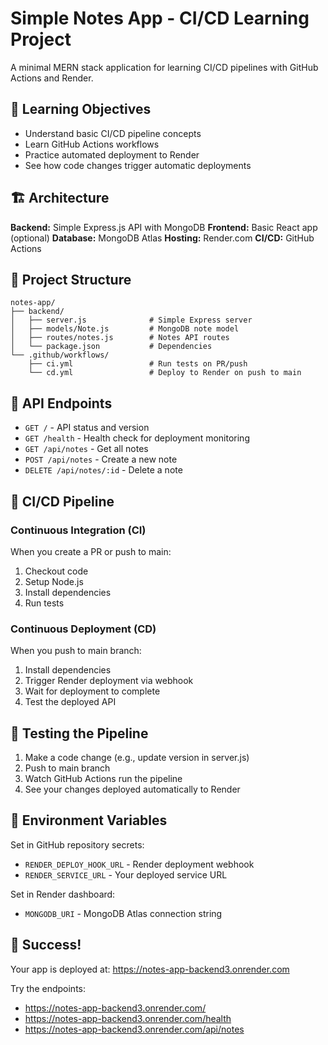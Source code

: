 # Simple Notes App - CI/CD Learning Project

A minimal MERN stack application for learning CI/CD pipelines with GitHub Actions and Render.

## 🎯 Learning Objectives

- Understand basic CI/CD pipeline concepts
- Learn GitHub Actions workflows
- Practice automated deployment to Render
- See how code changes trigger automatic deployments

## 🏗️ Architecture

**Backend:** Simple Express.js API with MongoDB
**Frontend:** Basic React app (optional)
**Database:** MongoDB Atlas
**Hosting:** Render.com
**CI/CD:** GitHub Actions

## 📁 Project Structure

```
notes-app/
├── backend/
│   ├── server.js              # Simple Express server
│   ├── models/Note.js         # MongoDB note model
│   ├── routes/notes.js        # Notes API routes
│   └── package.json           # Dependencies
└── .github/workflows/
    ├── ci.yml                 # Run tests on PR/push
    └── cd.yml                 # Deploy to Render on push to main
```

## 🚀 API Endpoints

- `GET /` - API status and version
- `GET /health` - Health check for deployment monitoring
- `GET /api/notes` - Get all notes
- `POST /api/notes` - Create a new note
- `DELETE /api/notes/:id` - Delete a note

## 🔄 CI/CD Pipeline

### Continuous Integration (CI)
When you create a PR or push to main:
1. Checkout code
2. Setup Node.js
3. Install dependencies
4. Run tests

### Continuous Deployment (CD)
When you push to main branch:
1. Install dependencies
2. Trigger Render deployment via webhook
3. Wait for deployment to complete
4. Test the deployed API

## 🧪 Testing the Pipeline

1. Make a code change (e.g., update version in server.js)
2. Push to main branch
3. Watch GitHub Actions run the pipeline
4. See your changes deployed automatically to Render

## 📝 Environment Variables

Set in GitHub repository secrets:
- `RENDER_DEPLOY_HOOK_URL` - Render deployment webhook
- `RENDER_SERVICE_URL` - Your deployed service URL

Set in Render dashboard:
- `MONGODB_URI` - MongoDB Atlas connection string

## 🎉 Success!

Your app is deployed at: https://notes-app-backend3.onrender.com

Try the endpoints:
- https://notes-app-backend3.onrender.com/
- https://notes-app-backend3.onrender.com/health
- https://notes-app-backend3.onrender.com/api/notes